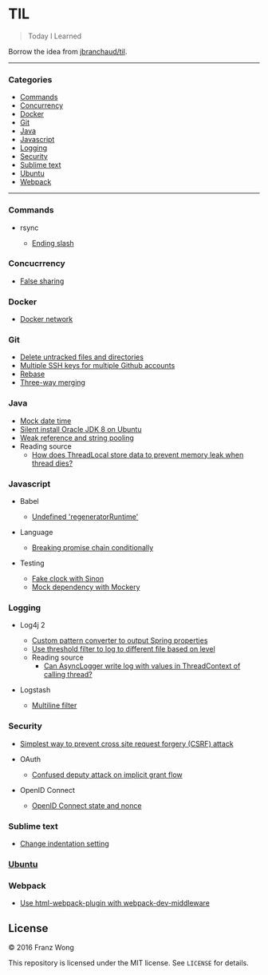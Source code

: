 # TIL

> Today I Learned

Borrow the idea from [jbranchaud/til](https://github.com/jbranchaud/til).

---

### Categories

- [Commands](#commands)
- [Concurrency](#concurrency)
- [Docker](#docker)
- [Git](#git)
- [Java](#java)
- [Javascript](#javascript)
- [Logging](#logging)
- [Security](#security)
- [Sublime text](#sublime-text)
- [Ubuntu](#ubuntu)
- [Webpack](#webpack)

---

### Commands

- rsync

    - [Ending slash](commands/rsync/ending-slash.md)

### Concucrrency

- [False sharing](concurrency/false-sharing.md)

### Docker

- [Docker network](docker/docker-network.md)

### Git

- [Delete untracked files and directories](git/delete-untracked-files-directories.md)
- [Multiple SSH keys for multiple Github accounts](git/multiple-github-accounts.md)
- [Rebase](git/rebase.md)
- [Three-way merging](git/three-way-merging.md)

### Java

- [Mock date time](java/mock-date-time.md)
- [Silent install Oracle JDK 8 on Ubuntu](java/silent-install-oracle-jdk8-ubuntu.md)
- [Weak reference and string pooling](java/weakreference-stringpooling.md)
- Reading source
  - [How does ThreadLocal store data to prevent memory leak when thread dies?](java/reading-source/how-threadlocal-store-data-to-prevent-memory-leak-when-thread-dies.md)

### Javascript

- Babel
  - [Undefined 'regeneratorRuntime'](javascript/babel/regeneratorRuntime-undefine.md)

- Language

  - [Breaking promise chain conditionally](javascript/language/break-promise-chain-conditionally.md)

- Testing

	- [Fake clock with Sinon](javascript/testing/fake-clock-sinon.md)
	- [Mock dependency with Mockery](javascript/testing/mock-dependency-mockery.md)

### Logging

- Log4j 2
  - [Custom pattern converter to output Spring properties](logging/log4j2/custom-pattern-converter.md)
  - [Use threshold filter to log to different file based on level](logging/log4j2/threshold-filter.md)
  - Reading source
    - [Can AsyncLogger write log with values in ThreadContext of calling thread?](logging/log4j2/reading-source/can-asynclogger-write-log-with-values-in-threadcontext-of-calling-thread.md)

- Logstash

  - [Multiline filter](logging/logstash/multiline-filter.md)

### Security

- [Simplest way to prevent cross site request forgery (CSRF) attack](security/simplest-way-prevent-csrf.md)

- OAuth

    - [Confused deputy attack on implicit grant flow](security/oauth/confused-deputy-attack-implicit-grant-flow.md)

- OpenID Connect

    - [OpenID Connect state and nonce](security/openid/state_nonce.md)

### Sublime text

- [Change indentation setting](sublime-text/change-indentation.md)

### [Ubuntu](ubuntu)

### Webpack

- [Use html-webpack-plugin with webpack-dev-middleware](webpack/use-html-webpack-plugin-with-webpack-dev-middleware.md)

## License

&copy; 2016 Franz Wong

This repository is licensed under the MIT license. See `LICENSE` for
details.